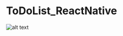 # ToDoList_ReactNative

![alt text](https://github.com/[Sarvesh64]/[ToDoList_ReactNative]/blob/[main]/Screenshot1.jpg?raw=true)
